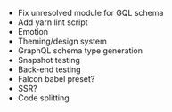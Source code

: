 * Fix unresolved module for GQL schema
* Add yarn lint script
* Emotion
* Theming/design system
* GraphQL schema type generation
* Snapshot testing
* Back-end testing
* Falcon babel preset?
* SSR?
* Code splitting
